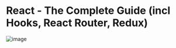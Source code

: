 # React - The Complete Guide (incl Hooks, React Router, Redux)
![image](https://user-images.githubusercontent.com/103274587/186240307-91f39d18-364b-412e-a726-db4775ba6553.png)
